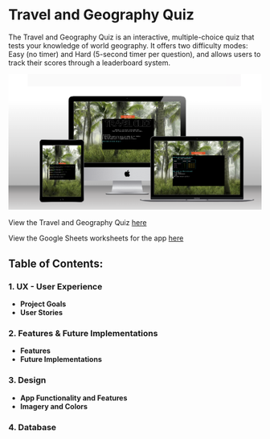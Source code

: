 # Travel and Geography Quiz

The Travel and Geography Quiz is an interactive, multiple-choice quiz that tests your knowledge of world geography. It offers two difficulty modes: Easy (no timer) and Hard (5-second timer per question), and allows users to track their scores through a leaderboard system.

![Travel Quiz represented on different devices](docs/travel-quiz-devices.png)

View the Travel and Geography Quiz [here](https://travel-multiple-choice-58a9427ac1f5.herokuapp.com/)

View the Google Sheets worksheets for the app [here](https://docs.google.com/spreadsheets/d/1cBoLWt-9u3WzgQt5DhBZMV2Vq7SGeH_n4DWf1zMxkio/edit?gid=0#gid=0)

## Table of Contents:
### 1. UX - User Experience
  - **Project Goals**
  - **User Stories**

### 2. Features & Future Implementations
  - **Features**
  - **Future Implementations**

### 3. Design
  - **App Functionality and Features**
  - **Imagery and Colors**

### 4. Database




